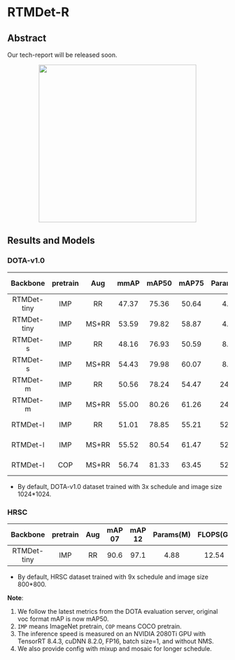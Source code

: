 # RTMDet-R

<!-- [ALGORITHM] -->

## Abstract

Our tech-report will be released soon.

<div align=center>
<img src="https://user-images.githubusercontent.com/11705038/204995787-ef739910-e196-42c7-a9db-c9c8e28a494d.jpg" height="360"/>
</div>

## Results and Models

### DOTA-v1.0

|  Backbone   | pretrain |  Aug  | mmAP  | mAP50 | mAP75 | Params(M) | FLOPS(G) | TRT-FP16-Latency(ms) |                          Config                          |                                                           Download                                                           |
| :---------: | :------: | :---: | :---: | :---: | :---: | :-------: | :------: | :------------------: | :------------------------------------------------------: | :--------------------------------------------------------------------------------------------------------------------------: |
| RTMDet-tiny |   IMP    |  RR   | 47.37 | 75.36 | 50.64 |   4.88    |  20.45   |         4.40         |        [config](./rotated_rtmdet_tiny-3x-dota.py)        |        [model](https://download.openmmlab.com/mmrotate/v1.0/rotated_rtmdet/rotated_rtmdet_tiny-3x-dota/) \| [log](<>)        |
| RTMDet-tiny |   IMP    | MS+RR | 53.59 | 79.82 | 58.87 |   4.88    |  20.45   |         4.40         |      [config](./rotated_rtmdet_tiny-3x-dota_ms.py)       |      [model](https://download.openmmlab.com/mmrotate/v1.0/rotated_rtmdet/rotated_rtmdet_tiny-3x-dota_ms/) \| [log](<>)       |
|  RTMDet-s   |   IMP    |  RR   | 48.16 | 76.93 | 50.59 |   8.86    |  37.62   |         4.86         |         [config](./rotated_rtmdet_s-3x-dota.py)          |         [model](https://download.openmmlab.com/mmrotate/v1.0/rotated_rtmdet/rotated_rtmdet_s-3x-dota/) \| [log](<>)          |
|  RTMDet-s   |   IMP    | MS+RR | 54.43 | 79.98 | 60.07 |   8.86    |  37.62   |         4.86         |        [config](./rotated_rtmdet_s-3x-dota_ms.py)        |        [model](https://download.openmmlab.com/mmrotate/v1.0/rotated_rtmdet/rotated_rtmdet_s-3x-dota_ms/) \| [log](<>)        |
|  RTMDet-m   |   IMP    |  RR   | 50.56 | 78.24 | 54.47 |   24.67   |  99.76   |         7.82         |         [config](./rotated_rtmdet_m-3x-dota.py)          |         [model](https://download.openmmlab.com/mmrotate/v1.0/rotated_rtmdet/rotated_rtmdet_m-3x-dota/) \| [log](<>)          |
|  RTMDet-m   |   IMP    | MS+RR | 55.00 | 80.26 | 61.26 |   24.67   |  99.76   |         7.82         |        [config](./rotated_rtmdet_m-3x-dota_ms.py)        |        [model](https://download.openmmlab.com/mmrotate/v1.0/rotated_rtmdet/rotated_rtmdet_m-3x-dota_ms/) \| [log](<>)        |
|  RTMDet-l   |   IMP    |  RR   | 51.01 | 78.85 | 55.21 |   52.27   |  204.21  |        10.82         |         [config](./rotated_rtmdet_l-3x-dota.py)          |         [model](https://download.openmmlab.com/mmrotate/v1.0/rotated_rtmdet/rotated_rtmdet_l-3x-dota/) \| [log](<>)          |
|  RTMDet-l   |   IMP    | MS+RR | 55.52 | 80.54 | 61.47 |   52.27   |  204.21  |        10.82         |        [config](./rotated_rtmdet_l-3x-dota_ms.py)        |        [model](https://download.openmmlab.com/mmrotate/v1.0/rotated_rtmdet/rotated_rtmdet_l-3x-dota_ms/) \| [log](<>)        |
|  RTMDet-l   |   COP    | MS+RR | 56.74 | 81.33 | 63.45 |   52.27   |  204.21  |        10.82         | [config](./rotated_rtmdet_l-coco_pretrain-3x-dota_ms.py) | [model](https://download.openmmlab.com/mmrotate/v1.0/rotated_rtmdet/rotated_rtmdet_l-coco_pretrain-3x-dota_ms/) \| [log](<>) |

- By default, DOTA-v1.0 dataset trained with 3x schedule and image size 1024\*1024.

### HRSC

|  Backbone   | pretrain | Aug | mAP 07 | mAP 12 | Params(M) | FLOPS(G) |                   Config                   |                                                                                                                                           Download                                                                                                                                           |
| :---------: | :------: | :-: | :----: | :----: | :-------: | :------: | :----------------------------------------: | :------------------------------------------------------------------------------------------------------------------------------------------------------------------------------------------------------------------------------------------------------------------------------------------: |
| RTMDet-tiny |   IMP    | RR  |  90.6  |  97.1  |   4.88    |  12.54   | [config](./rotated_rtmdet_tiny-9x-hrsc.py) | [model](https://download.openmmlab.com/mmrotate/v1.0/rotated_rtmdet/rotated_rtmdet_tiny-9x-hrsc/rotated_rtmdet_tiny-9x-hrsc-9f2e3ca6.pth) \| [log](https://download.openmmlab.com/mmrotate/v1.0/rotated_rtmdet/rotated_rtmdet_tiny-9x-hrsc/rotated_rtmdet_tiny-9x-hrsc-20221125_145920.json) |

- By default, HRSC dataset trained with 9x schedule and image size 800\*800.

**Note**:

1. We follow the latest metrics from the DOTA evaluation server, original voc format mAP is now mAP50.
2. `IMP` means ImageNet pretrain, `COP` means COCO pretrain.
3. The inference speed is measured on an NVIDIA 2080Ti GPU with TensorRT 8.4.3, cuDNN 8.2.0, FP16, batch size=1, and
   without NMS.
4. We also provide config with mixup and mosaic for longer schedule.
